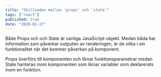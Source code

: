 ```yaml
---
title: "Skillnaden mellan 'props' och 'state'"
tags: ["react"]
published: true
date: "2020-01-27"
---
```


Både Props och och State är vanliga JavaScript-objekt. Medan båda har information som påverkar outputen av renderingen, är de olika i sin funktionalitet när det kommer påverkan på komponent. 

Props överförs till komponenten och liknar funktionsparametrar medan State hanteras inom komponenten som liknar variabler som deklarerats inom en funktion.


  

